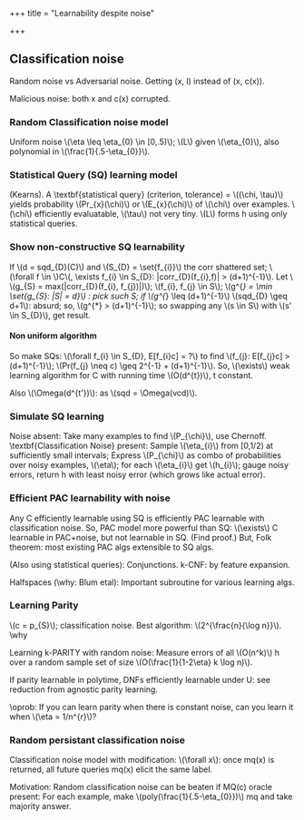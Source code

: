 +++
title = "Learnability despite noise"

+++
## Classification noise
Random noise vs Adversarial noise. Getting (x, l) instead of (x, c(x)).

Malicious noise: both x and c(x) corrupted.

### Random Classification noise model
Uniform noise \\(\eta \leq \eta_{0} \in [0,.5)\\); \\(L\\) given \\(\eta_{0}\\), also polynomial in \\(\frac{1}{.5-\eta_{0}}\\).

### Statistical Query (SQ) learning model
(Kearns). A \textbf{statistical query} (criterion, tolerance) = \\((\chi, \tau)\\) yields probability \\(Pr_{x}(\chi)\\) or \\(E_{x}(\chi)\\) of \\(\chi\\) over examples. \\(\chi\\) efficiently evaluatable, \\(\tau\\) not very tiny. \\(L\\) forms h using only statistical queries.

### Show non-constructive SQ learnability
If \\(d = sqd_{D}(C)\\) and \\(S_{D} = \set{f_{i}}\\) the corr shattered set; \\(\forall f \in \\)C\\(, \exists f_{i} \in S_{D}: |corr_{D}(f_{i},f)| > (d+1)^{-1}\\). Let \\
\\(g_{S} = max(|corr_{D}(f_{i}, f_{j})|)\\); 
\\(f_{i}, f_{j} \in S\\); \\(g^{*} = \min \set{g_{S}: |S| = d}\\) : pick such S; if \\(g^{*} \leq (d+1)^{-1}\\) \\(sqd_{D} \geq d+1\\): absurd; so, \\(g^{*} > (d+1)^{-1}\\); so swapping any \\(s \in S\\) with \\(s' \in S_{D}\\), get result.

#### Non uniform algorithm
So make SQs: \\(\forall f_{i} \in S_{D}, E[f_{i}c] = ?\\) to find \\(f_{j}: E[f_{j}c] > (d+1)^{-1}\\); \\(Pr(f_{j} \neq c) \geq 2^{-1} + (d+1)^{-1}\\). So, \\(\exists\\) weak learning algorithm for C with running time \\(O(d^{t})\\), t constant.

Also \\(\Omega(d^{t'})\\): as \\(sqd = \Omega(vcd)\\).

### Simulate SQ learning
Noise absent: Take many examples to find \\(P_{\chi}\\), use Chernoff. \textbf{Classification Noise} present: Sample \\(\eta_{i}\\) from [0,1/2) at sufficiently small intervals; Express \\(P_{\chi}\\) as combo of probabilities over noisy examples, \\(\eta\\); for each \\(\eta_{i}\\) get \\(h_{i}\\); gauge noisy errors, return h with least noisy error (which grows like actual error).

### Efficient PAC learnability with noise
Any C efficiently learnable using SQ is efficiently PAC learnable with classification noise. So, PAC model more powerful than SQ: \\(\exists\\) C learnable in PAC+noise, but not learnable in SQ. (Find proof.) But, Folk theorem: most existing PAC algs extensible to SQ algs.

(Also using statistical queries): Conjunctions. k-CNF: by feature expansion.

Halfspaces (\why: Blum etal): Important subroutine for various learning algs.

### Learning Parity
\\(c = p_{S}\\); classification noise. Best algorithm: \\(2^{\frac{n}{\log n}}\\). \why

Learning k-PARITY with random noise: Measure errors of all \\(O(n^k)\\) h over a random sample set of size \\(O(\frac{1}{1-2\eta} k \log n)\\).

If parity learnable in polytime, DNFs efficiently learnable under U: see reduction from agnostic parity learning.

\oprob: If you can learn parity when there is constant noise, can you learn it when \\(\eta = 1/n^{r}\\)?

### Random persistant classification noise
Classification noise model with modification: \\(\forall x\\): once mq(x) is returned, all future queries mq(x) elicit the same label.

Motivation: Random classification noise can be beaten if MQ(c) oracle present: For each example, make \\(poly(\frac{1}{.5-\eta_{0}})\\) mq and take majority answer.
